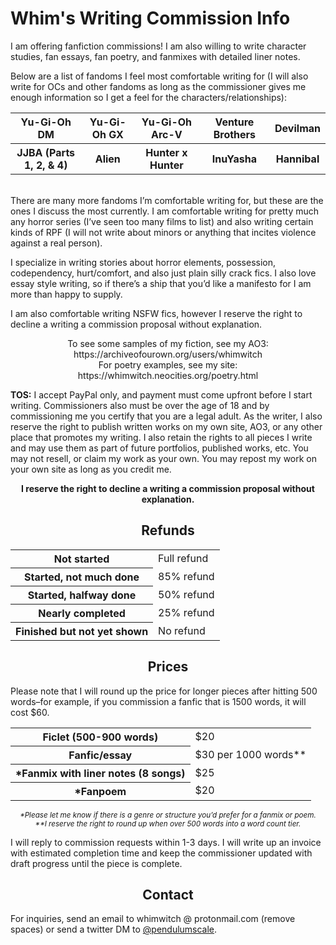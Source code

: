 <h1 algin=center>Whim's Writing Commission Info</h1>

I am offering fanfiction commissions! I am also willing to write character studies, fan essays, fan poetry, and fanmixes with detailed liner notes.

Below are a list of fandoms I feel most comfortable writing for (I will also write for OCs and other fandoms as long as the commissioner gives me enough information so I get a feel for the characters/relationships):<br>
<table align=center>
 <tr>
  <th>Yu-Gi-Oh DM</th>
  <th>Yu-Gi-Oh GX</th>
  <th>Yu-Gi-Oh Arc-V</th>
  <th>Venture Brothers</th>
  <th>Devilman</th>
 </tr>
 <tr>
  <th>JJBA (Parts 1, 2, & 4)</th>
  <th>Alien</th>
  <th>Hunter x Hunter</th>
  <th>InuYasha</th>
  <th>Hannibal</th>
 </tr>
 </table>
<br>
There are many more fandoms I’m comfortable writing for, but these are the ones I discuss the most currently. I am comfortable writing for pretty much any horror series (I’ve seen too many films to list) and also writing certain kinds of RPF (I will not write about minors or anything that incites violence against a real person).<p>

I specialize in writing stories about horror elements, possession, codependency, hurt/comfort, and also just plain silly crack fics. I also love essay style writing, so if there’s a ship that you’d like a manifesto for I am more than happy to supply.<br>

I am also comfortable writing NSFW fics, however I reserve the right to decline a writing a commission proposal without explanation.<br>

<p align=center>To see some samples of my fiction, see my AO3: https://archiveofourown.org/users/whimwitch <br>
For poetry examples, see my site:
https://whimwitch.neocities.org/poetry.html </p>

 <b>TOS:</b> I accept PayPal only, and payment must come upfront before I start writing. Commissioners also must be over the age of 18 and by commissioning me you certify that you are a legal adult. As the writer, I also reserve the right to publish written works on my own site, AO3, or any other place that promotes my writing. I also retain the rights to all pieces I write and may use them as part of future portfolios, published works, etc. You may not resell, or claim my work as your own. You may repost my work on your own site as long as you credit me.

<b><p align=center>I reserve the right to decline a writing a commission proposal without explanation.</p></b>

<h2 align=center>Refunds</h1>
 <table align=center>
  <tr>
   <th>Not started</th>
  <td>Full refund</td></tr>
  <tr>
   <th>Started, not much done</th>
   <td>85% refund</td></tr>
  <tr>
   <th>Started, halfway done</th>
   <td>50% refund</td></tr>
  <tr>
   <th>Nearly completed</th>
   <td>25% refund</td></tr>
  <tr>
   <th>Finished but not yet shown </th>
    <td>No refund</td>
  </tr>
  </table>
 </p>

  <h2 align=center>Prices</h2> Please note that I will round up the price for longer pieces after hitting 500 words–for example, if you commission a fanfic that is 1500 words, it will cost $60.

<table align=center>
 <tr>
  <th>Ficlet (500-900 words)</th> <td>$20</td></tr>
 <tr>
  <th>Fanfic/essay</th> <td>$30 per 1000 words**</td></tr>
 <tr>
  <th>*Fanmix with liner notes (8 songs)</th> <td>$25</td></tr>
 <tr>
  <th>*Fanpoem</th> <td>$20</td></tr>
 </table>
  <p align=center><small><i>*Please let me know if there is a genre or structure you’d prefer for a fanmix or poem.</i></small><br>
  <small><i>**I reserve the right to round up when over 500 words into a word count tier.</i></small></p>

I will reply to commission requests within 1-3 days. I will write up an invoice with estimated completion time and keep the commissioner updated with draft progress until the piece is complete.

  <h2 align=center>Contact</h2> For inquiries, send an email to whimwitch @ protonmail.com (remove spaces) or send a twitter DM to <a href="https://twitter.com/PendulumScale">@pendulumscale</a>. 
 

